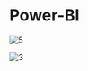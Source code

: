 # Power-BI
![5](https://github.com/Rutujasalunke12/Power-BI/assets/102023809/48585779-438d-4973-b297-213a4b47b370)

![3](https://github.com/Rutujasalunke12/Power-BI/assets/102023809/22d472ed-2d00-4c37-805a-8ca85754e16f)
